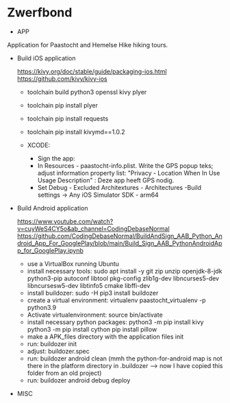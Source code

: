 # Zwerfbond

- APP

Application for Paastocht and Hemelse Hike hiking tours.


- Build iOS application

    https://kivy.org/doc/stable/guide/packaging-ios.html
    https://github.com/kivy/kivy-ios
    
    - toolchain build python3 openssl kivy plyer
    - toolchain pip install plyer
    - toolchain pip install requests
    - toolchain pip install kivymd==1.0.2
    
    - XCODE:
        - Sign the app: 
        - In Resources - paastocht-info.plist. Write the GPS popup teks; adjust information property list: "Privacy - Location When In Use Usage        Description" : Deze app heeft GPS nodig.
        - Set Debug - Excluded Architextures - Architectures -Build settings -> Any iOS Simulator SDK - arm64
    

    
- Build Android application
    
    https://www.youtube.com/watch?v=cuyWeS4CY5o&ab_channel=CodingDebaseNormal       
        https://github.com/CodingDebaseNormal/BuildAndSign_AAB_Python_Android_App_For_GooglePlay/blob/main/Build_Sign_AAB_PythonAndroidApp_for_GooglePlay.ipynb
    
    - use a VirtualBox running Ubuntu
    - install necessary tools: sudo apt install -y git zip unzip openjdk-8-jdk python3-pip autoconf libtool pkg-config zlib1g-dev libncurses5-dev libncursesw5-dev libtinfo5 cmake libffi-dev
    - install buildozer: sudo -H pip3 install buildozer
    - create a virtual environment: virtualenv paastocht_virtualenv -p python3.9
    - Activate virtualenvironment: source bin/activate
    - install necessary python packages:
        python3 -m pip install kivy
        python3 -m pip install cython
        pip install pillow
    - make a APK_files directory with the application files init
    - run: buildozer init
    - adjust: buildozer.spec
    - run: buildozer android clean (mmh the python-for-android map is not there in the platform directory in .buildozer --> now I have copied this          folder from an old project)
    - run: buildozer android debug deploy

        


- MISC
